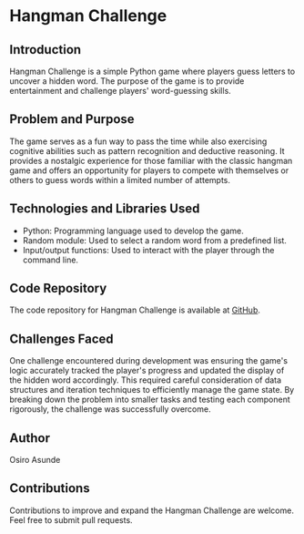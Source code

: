 # Hangman Challenge

## Introduction
Hangman Challenge is a simple Python game where players guess letters to uncover a hidden word. The purpose of the game is to provide entertainment and challenge players' word-guessing skills.

## Problem and Purpose
The game serves as a fun way to pass the time while also exercising cognitive abilities such as pattern recognition and deductive reasoning. It provides a nostalgic experience for those familiar with the classic hangman game and offers an opportunity for players to compete with themselves or others to guess words within a limited number of attempts.

## Technologies and Libraries Used
- Python: Programming language used to develop the game.
- Random module: Used to select a random word from a predefined list.
- Input/output functions: Used to interact with the player through the command line.

## Code Repository
The code repository for Hangman Challenge is available at [GitHub](https://github.com/OsiroA/Python_projects/tree/main/hangmanGame).

## Challenges Faced
One challenge encountered during development was ensuring the game's logic accurately tracked the player's progress and updated the display of the hidden word accordingly. This required careful consideration of data structures and iteration techniques to efficiently manage the game state. By breaking down the problem into smaller tasks and testing each component rigorously, the challenge was successfully overcome.

## Author
Osiro Asunde

## Contributions
Contributions to improve and expand the Hangman Challenge are welcome. Feel free to submit pull requests.
